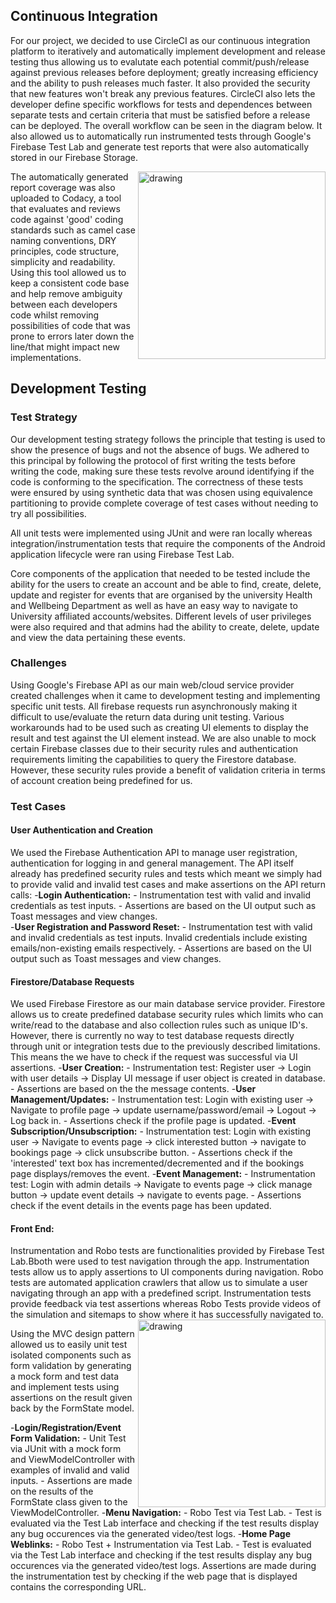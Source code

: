 ## Continuous Integration
For our project, we decided to use CircleCI as our continuous integration platform to iteratively and automatically implement development and release testing thus allowing us to evalutate each potential commit/push/release against previous releases before deployment; greatly increasing efficiency and the ability to push releases much faster. It also provided the security that new features won't break any previous features. CircleCI also lets the developer define specific workflows for tests and dependences between separate tests and certain criteria that must be satisfied before a release can be deployed. The overall workflow can be seen in the diagram below. It also allowed us to automatically run instrumented tests through Google's Firebase Test Lab and generate test reports that were also automatically stored in our Firebase Storage.

<img src="/includes/CI_Workflow.png" align="right" alt="drawing" width="300"/>

The automatically generated report coverage was also uploaded to Codacy, a tool that evaluates and reviews code against 'good' coding standards such as camel case naming conventions, DRY principles, code structure, simplicity and readability. Using this tool allowed us to keep a consistent code base and help remove ambiguity between each developers code whilst removing possibilities of code that was prone to errors later down the line/that might impact new implementations.

## Development Testing

### Test Strategy
Our development testing strategy follows the principle that testing is used to show the presence of bugs and not the absence of bugs. We adhered to this principal by following the protocol of first writing the tests before writing the code, making sure these tests revolve around identifying if the code is conforming to the specification. The correctness of these tests were ensured by using synthetic data that was chosen using equivalence partitioning to provide complete coverage of test cases without needing to try all possibilities.

All unit tests were implemented using JUnit and were ran locally whereas integration/instrumentation tests that require the components of the Android application lifecycle were ran using Firebase Test Lab.

Core components of the application that needed to be tested include the ability for the users to create an account and be able to find, create, delete, update and register for events that are organised by the university Health and Wellbeing Department as well as have an easy way to navigate to University affiliated accounts/websites. Different levels of user privileges were also required and that admins had the ability to create, delete, update and view the data pertaining these events.


### Challenges
Using Google's Firebase API as our main web/cloud service provider created challenges when it came to development testing and implementing specific unit tests. All firebase requests run asynchronously making it difficult to use/evaluate the return data during unit testing. Various workarounds had to be used such as creating UI elements to display the result and test against the UI element instead. We are also unable to mock certain Firebase classes due to their security rules and authentication requirements limiting the capabilities to query the Firestore database. However, these security rules provide a benefit of validation criteria in terms of account creation being predefined for us.

### Test Cases


 #### User Authentication and Creation
  We used the Firebase Authentication API to manage user registration, authentication for logging in and general management. The API itself already has predefined security rules and tests which meant we simply had to provide valid and invalid test cases and make assertions on the API return calls:
  -**Login Authentication:**
      - Instrumentation test with valid and invalid credentials as test inputs.
      - Assertions are based on the UI output such as Toast messages and view changes.  
  -**User Registration and Password Reset:**
      - Instrumentation test with valid and invalid credentials as test inputs. Invalid credentials include existing emails/non-existing emails respectively.
      - Assertions are based on the UI output such as Toast messages and view changes.




 #### Firestore/Database Requests
  We used Firebase Firestore as our main database service provider. Firestore allows us to create predefined database security rules which limits who can write/read to the database and also collection rules such as unique ID's. However, there is currently no way to test database requests directly through unit or integration tests due to the previously described limitations. This means the we have to check if the request was successful via UI assertions.
  -**User Creation:**
    - Instrumentation test: Register user -> Login with user details -> Display UI message if user object is created in database.
    - Assertions are based on the the message contents.
  -**User Management/Updates:**
    - Instrumentation test: Login with existing user -> Navigate to profile page -> update username/password/email -> Logout -> Log back in.
    - Assertions check if the profile page is updated.
  -**Event Subscription/Unsubscription:**
    - Instrumentation test: Login with existing user -> Navigate to events page -> click interested button -> navigate to bookings page -> click unsubscribe button.
    - Assertions check if the 'interested' text box has incremented/decremented and if the bookings page displays/removes the event.
  -**Event Management:**
    - Instrumentation test: Login with admin details -> Navigate to events page -> click manage button -> update event details -> navigate to events page.
    - Assertions check if the event details in the events page has been updated.


 #### Front End:
  Instrumentation and Robo tests are functionalities provided by Firebase Test Lab.Bboth were used to test navigation through the app. Instrumentation tests allow us to apply assertions to UI components during navigation. Robo tests are automated application crawlers that allow us to simulate a user navigating through an app with a predefined script. Instrumentation tests provide feedback via test assertions whereas Robo Tests provide videos of the simulation and sitemaps to show where it has successfully navigated to.
  <img src="/includes/UserRoboSitemap.png" align="right" alt="drawing" width="300"/>


  Using the MVC design pattern allowed us to easily unit test isolated components such as form validation by generating a mock form and test data and implement tests using assertions on the result given back by the FormState model.

  -**Login/Registration/Event Form Validation:**
    - Unit Test via JUnit with a mock form and ViewModelController with examples of invalid and valid inputs.
    - Assertions are made on the results of the FormState class given to the ViewModelController.
  -**Menu Navigation:**
    - Robo Test via Test Lab.
    - Test is evaluated via the Test Lab interface and checking if the test results display any bug occurences via the generated video/test logs.
  -**Home Page Weblinks:**
    - Robo Test + Instrumentation via Test Lab.
    - Test is evaluated via the Test Lab interface and checking if the test results display any bug occurences via the generated video/test logs. Assertions are made during the instrumentation test by checking if the web page that is displayed contains the corresponding URL.
